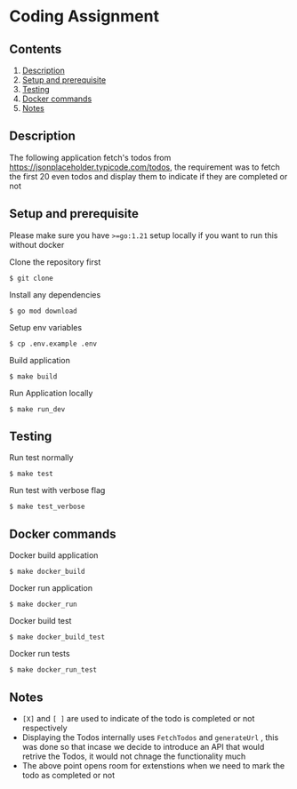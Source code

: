 # Coding Assignment

## Contents
1. [Description](#Description)
2. [Setup and prerequisite](#Setup-and-prerequisite)
3. [Testing](#Testing)
4. [Docker commands](#Docker-commands)
5. [Notes](#Notes)

## Description
The following application fetch's todos from https://jsonplaceholder.typicode.com/todos, the requirement was to fetch the first 20 even todos and display them to indicate if they are completed or not

## Setup and prerequisite
Please make sure you have `>=go:1.21` setup locally if you want to run this without docker

Clone the repository first
```
$ git clone 
```

Install any dependencies
```
$ go mod download
```

Setup env variables
```
$ cp .env.example .env
```

Build application
```
$ make build
```

Run Application locally
```
$ make run_dev
``` 

## Testing
Run test normally
```
$ make test
```
Run test with verbose flag
```
$ make test_verbose
```

## Docker commands
Docker build application
```
$ make docker_build
```

Docker run application
```
$ make docker_run
```

Docker build test
```
$ make docker_build_test
```

Docker run tests
```
$ make docker_run_test
```

## Notes
- `[X]` and `[ ]` are used to indicate of the todo is completed or not respectively
- Displaying the Todos internally uses `FetchTodos` and `generateUrl` , this was done so that incase we decide to introduce an API that would retrive the Todos, it would not chnage the functionality much
- The above point opens room for extenstions when we need to mark the todo as completed or not

